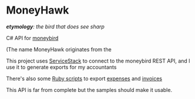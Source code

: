 MoneyHawk
==========
***etymology**: the bird that does see sharp*

C# API for [moneybird](http://www.moneybird.nl)

(The name MoneyHawk originates from the 

This project uses [ServiceStack](https://servicestack.net/) to connect to the moneybird REST API, and I use it to generate exports for my accountants

There's also some [Ruby scripts](/zidad/money-hawk/blob/master/MoneyGem) to export [expenses](/zidad/money-hawk/blob/master/MoneyGem/MoneyHawk/incoming_invoice_download.rb) and [invoices](https://github.com/zidad/money-hawk/blob/master/MoneyGem/MoneyHawk/invoice_download.rb)

This API is far from complete but the samples should make it usable.